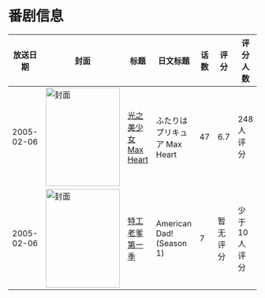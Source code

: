 # 番剧信息

|放送日期|封面|标题|日文标题|话数|评分|评分人数|
|---|---|---|---|---|---|---|
|2005-02-06|<img src="https://lain.bgm.tv/pic/cover/c/82/48/15946_3qZ5C.jpg" alt="封面" style="width:150px;height:200px;object-fit:cover;">|[光之美少女 Max Heart](https://bangumi.tv/subject/15946)|ふたりはプリキュア Max Heart|47|6.7|248人评分|
|2005-02-06|<img src="https://lain.bgm.tv/pic/cover/c/22/ef/126705_o23zX.jpg" alt="封面" style="width:150px;height:200px;object-fit:cover;">|[特工老爹 第一季](https://bangumi.tv/subject/126705)|American Dad! (Season 1)|7|暂无评分|少于10人评分|
